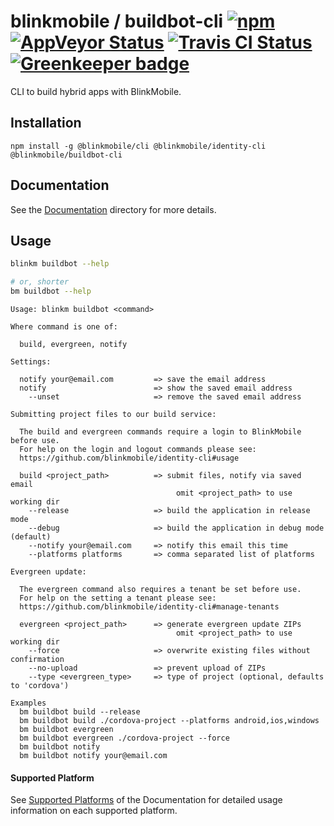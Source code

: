 # blinkmobile / buildbot-cli [![npm](https://img.shields.io/npm/v/@blinkmobile/buildbot-cli.svg?maxAge=2592000)](https://www.npmjs.com/package/@blinkmobile/buildbot-cli) [![AppVeyor Status](https://ci.appveyor.com/api/projects/status/github/blinkmobile/Buildbot-cli?branch=master&svg=true)](https://ci.appveyor.com/project/blinkmobile/buildbot-cli) [![Travis CI Status](https://travis-ci.org/blinkmobile/buildbot-cli.svg?branch=master)](https://travis-ci.org/blinkmobile/buildbot-cli) [![Greenkeeper badge](https://badges.greenkeeper.io/blinkmobile/buildbot-cli.svg)](https://greenkeeper.io/)

CLI to build hybrid apps with BlinkMobile.

## Installation

```
npm install -g @blinkmobile/cli @blinkmobile/identity-cli @blinkmobile/buildbot-cli
```

## Documentation

See the [Documentation](./docs/README.md) directory for more details.

## Usage

```sh
blinkm buildbot --help

# or, shorter
bm buildbot --help
```

```
Usage: blinkm buildbot <command>

Where command is one of:

  build, evergreen, notify

Settings:

  notify your@email.com         => save the email address
  notify                        => show the saved email address
    --unset                     => remove the saved email address

Submitting project files to our build service:

  The build and evergreen commands require a login to BlinkMobile before use.
  For help on the login and logout commands please see:
  https://github.com/blinkmobile/identity-cli#usage

  build <project_path>          => submit files, notify via saved email
                                     omit <project_path> to use working dir
    --release                   => build the application in release mode
    --debug                     => build the application in debug mode (default)
    --notify your@email.com     => notify this email this time
    --platforms platforms       => comma separated list of platforms

Evergreen update:

  The evergreen command also requires a tenant be set before use.
  For help on the setting a tenant please see:
  https://github.com/blinkmobile/identity-cli#manage-tenants

  evergreen <project_path>      => generate evergreen update ZIPs
                                     omit <project_path> to use working dir
    --force                     => overwrite existing files without confirmation
    --no-upload                 => prevent upload of ZIPs
    --type <evergreen_type>     => type of project (optional, defaults to 'cordova')

Examples
  bm buildbot build --release
  bm buildbot build ./cordova-project --platforms android,ios,windows
  bm buildbot evergreen
  bm buildbot evergreen ./cordova-project --force
  bm buildbot notify
  bm buildbot notify your@email.com
```

#### Supported Platform

See [Supported Platforms](./docs/README.md#supported-platforms) of the Documentation for detailed usage information on each supported platform.
